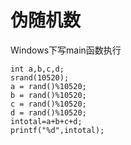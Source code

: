 # 伪随机数
Windows下写main函数执行

	int a,b,c,d;
	srand(10520);
	a = rand()%10520;
	b = rand()%10520;
	c = rand()%10520;
	d = rand()%10520;
	intotal=a+b+c+d;
	printf("%d",intotal);
